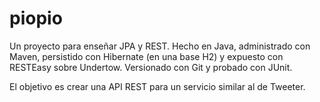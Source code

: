 # piopio

Un proyecto para enseñar JPA y REST.
Hecho en Java, administrado con Maven, persistido con Hibernate (en una base H2) y expuesto con RESTEasy sobre Undertow. 
Versionado con Git y probado con JUnit.

El objetivo es crear una API REST para un servicio similar al de Tweeter.

